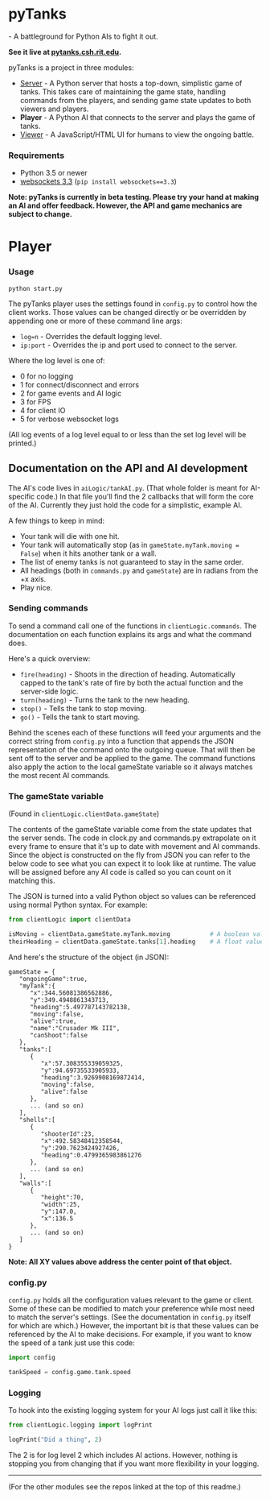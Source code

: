 # pyTanks
 \- A battleground for Python AIs to fight it out.
 
**See it live at [pytanks.csh.rit.edu](pytanks.csh.rit.edu).**

pyTanks is a project in three modules:
- [Server](https://github.com/JoelEager/pyTanks.Server) - A Python server that hosts a top-down, simplistic game of tanks. This takes care of maintaining the game state, handling commands from the players, and sending game state updates to both viewers and players.
- **Player** - A Python AI that connects to the server and plays the game of tanks.
- [Viewer](https://github.com/JoelEager/pyTanks.Viewer) - A JavaScript/HTML UI for humans to view the ongoing battle.

### Requirements
- Python 3.5 or newer
- [websockets 3.3](https://github.com/aaugustin/websockets) (`pip install websockets==3.3`)

**Note: pyTanks is currently in beta testing. Please try your hand at making an AI and offer feedback. However, the API and game mechanics are subject to change.**

# Player
### Usage
```python start.py```

The pyTanks player uses the settings found in `config.py` to control how the client works. Those values can be changed directly or be overridden by appending one or more of these command line args:
- `log=n` - Overrides the default logging level.
- `ip:port` - Overrides the ip and port used to connect to the server.

Where the log level is one of:
- 0 for no logging
- 1 for connect/disconnect and errors
- 2 for game events and AI logic
- 3 for FPS
- 4 for client IO
- 5 for verbose websocket logs

(All log events of a log level equal to or less than the set log level will be printed.)

## Documentation on the API and AI development

The AI's code lives in `aiLogic/tankAI.py`. (That whole folder is meant for AI-specific code.) In that file you'll find the 2 callbacks that will form the core of the AI. Currently they just hold the code for a simplistic, example AI.

A few things to keep in mind:
- Your tank will die with one hit.
- Your tank will automatically stop (as in `gameState.myTank.moving = False`) when it hits another tank or a wall.
- The list of enemy tanks is not guaranteed to stay in the same order.
- All headings (both in `commands.py` and `gameState`) are in radians from the +x axis.
- Play nice.

### Sending commands
To send a command call one of the functions in `clientLogic.commands`. The documentation on each function explains its args and what the command does.

Here's a quick overview:
- `fire(heading)` - Shoots in the direction of heading. Automatically capped to the tank's rate of fire by both the actual function and the server-side logic.
- `turn(heading)` - Turns the tank to the new heading.
- `stop()` - Tells the tank to stop moving.
- `go()` - Tells the tank to start moving.

Behind the scenes each of these functions will feed your arguments and the correct string from `config.py` into a function that appends the JSON representation of the command onto the outgoing queue. That will then be sent off to the server and be applied to the game. The command functions also apply the action to the local gameState variable so it always matches the most recent AI commands.

### The gameState variable
(Found in `clientLogic.clientData.gameState`)

The contents of the gameState variable come from the state updates that the server sends. The code in clock.py and commands.py extrapolate on it every frame to ensure that it's up to date with movement and AI commands. Since the object is constructed on the fly from JSON you can refer to the below code to see what you can expect it to look like at runtime. The value will be assigned before any AI code is called so you can count on it matching this.

The JSON is turned into a valid Python object so values can be referenced using normal Python syntax. For example:
```python
from clientLogic import clientData

isMoving = clientData.gameState.myTank.moving           # A boolean value for if the tank is moving
theirHeading = clientData.gameState.tanks[1].heading    # A float value for the 2nd enemy tank's current heading
```

And here's the structure of the object (in JSON):
```
gameState = {
   "ongoingGame":true,
   "myTank":{
      "x":344.56081386562886,
      "y":349.4948861343713,
      "heading":5.497787143782138,
      "moving":false,
      "alive":true,
      "name":"Crusader Mk III",
      "canShoot":false
   },
   "tanks":[
      {
         "x":57.308355339059325,
         "y":94.69735533905933,
         "heading":3.9269908169872414,
         "moving":false,
         "alive":false
      },
      ... (and so on)
   ],
   "shells":[
      {
         "shooterId":23,
         "x":492.58348412358544,
         "y":290.7623424927426,
         "heading":0.4799365983861276
      },
      ... (and so on)
   ],
   "walls":[
      {
         "height":70,
         "width":25,
         "y":147.0,
         "x":136.5
      },
      ... (and so on)
   ]
}
```
**Note: All XY values above address the center point of that object.**

### config.py
`config.py` holds all the configuration values relevant to the game or client. Some of these can be modified to match your preference while most need to match the server's settings. (See the documentation in `config.py` itself for which are which.) However, the important bit is that these values can be referenced by the AI to make decisions. For example, if you want to know the speed of a tank just use this code:
```python
import config

tankSpeed = config.game.tank.speed
```

### Logging
To hook into the existing logging system for your AI logs just call it like this:
```python
from clientLogic.logging import logPrint

logPrint("Did a thing", 2)
```

The 2 is for log level 2 which includes AI actions. However, nothing is stopping you from changing that if you want more flexibility in your logging.

---
(For the other modules see the repos linked at the top of this readme.)